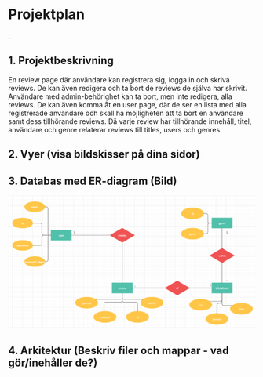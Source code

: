 # Projektplan
. 
## 1. Projektbeskrivning
En review page där användare kan registrera sig, logga in och skriva reviews. De kan även redigera och ta bort de reviews de själva har skrivit. Användare med admin-behörighet kan ta bort, men inte redigera, alla reviews. De kan även komma åt en user page, där de ser en lista med alla registrerade användare och skall ha möjligheten att ta bort en användare samt dess tillhörande reviews. Då varje review har tillhörande innehåll, titel, användare och genre relaterar reviews till titles, users och genres.
## 2. Vyer (visa bildskisser på dina sidor)
## 3. Databas med ER-diagram (Bild)
![ER](https://github.com/itggot-johan-scherman/storprojekt20/blob/master/ER-diagram.PNG?raw=true)
## 4. Arkitektur (Beskriv filer och mappar - vad gör/inehåller de?)
